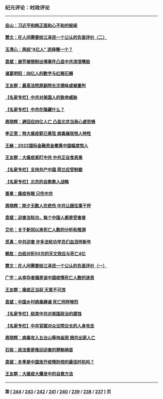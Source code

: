 ### 纪元评论：时政评论
---
#### [岳山：习近平和韩正面和心不和的秘闻](../../pages/nsc1025/n13915345.md) 
#### [慧文：在人间需要给江泽民一个公认的负面评价（二）](../../pages/nsc1025/n13915305.md) 
#### [玉清心：两组“4亿人” 选择哪一个？](../../pages/nsc1025/n13914891.md) 
#### [袁斌：谢芳被限制出境事件凸显中共流氓嘴脸](../../pages/nsc1025/n13915146.md) 
#### [诸葛明阳：四亿人的数字与红眼石狮](../../pages/nsc1025/n13914929.md) 
#### [王友群：最高法院原副院长沈德咏或被重判](../../pages/nsc1025/n13914881.md) 
#### [【名家专栏】中共对美国人的致命威胁](../../pages/nsc1025/n13914702.md) 
#### [【名家专栏】中共在隐藏什么？](../../pages/nsc1025/n13914707.md) 
#### [周晓辉：避回应四亿人亡 凸显北京当局心虚恐惧](../../pages/nsc1025/n13914686.md) 
#### [李正宽：特大瘟疫箭已离弦 病毒展现惊人特性](../../pages/nsc1025/n13914401.md) 
#### [王赫：2022国际金融资金撤离中国幅度惊人](../../pages/nsc1025/n13914384.md) 
#### [王友群：大瘟疫紧盯中共 中共正自食恶果](../../pages/nsc1025/n13913658.md) 
#### [【名家专栏】支持共产中国 荷兰应受制裁](../../pages/nsc1025/n13914148.md) 
#### [【名家专栏】北京的自欺欺人战略](../../pages/nsc1025/n13911915.md) 
#### [善果：瘟疫有眼 只伤中共](../../pages/nsc1025/n13914194.md) 
#### [周晓辉：除夕无数人在悲伤 中共让跟往事干杯](../../pages/nsc1025/n13914061.md) 
#### [袁斌：迫害法轮功，每个中国人都是受害者](../../pages/nsc1025/n13914047.md) 
#### [艾伦：关于新冠以来死亡人数的分析和推测](../../pages/nsc1025/n13913572.md) 
#### [觅真：中共迫害 许多法轮功学员们血泪伴新年](../../pages/nsc1025/n13912590.md) 
#### [赖胜：白纸对折50次的天文效应与死亡4亿](../../pages/nsc1025/n13912588.md) 
#### [慧文：在人间需要给江泽民一个公认的负面评价（一）](../../pages/nsc1025/n13912436.md) 
#### [广宇：从幸存者偏差谈中国疫情死亡人数的迷思](../../pages/nsc1025/n13912380.md) 
#### [王友群：瘟疫正当前 天意不可违](../../pages/nsc1025/n13912162.md) 
#### [袁斌：中国乡村病毒肆虐 死亡同样惨烈](../../pages/nsc1025/n13912134.md) 
#### [【名家专栏】结束中共对美国政治的腐蚀](../../pages/nsc1025/n13911047.md) 
#### [【名家专栏】中共官媒对众议院议长的人身攻击](../../pages/nsc1025/n13911919.md) 
#### [周晓辉：病毒攻入五台山等地庙观 拥共出家人亡](../../pages/nsc1025/n13911994.md) 
#### [石铭：政法委是推动迫害的罪魁祸首](../../pages/nsc1025/n13911798.md) 
#### [袁斌：冬季是中国放开疫情防控的最佳时机吗？](../../pages/nsc1025/n13911596.md) 
#### [王友群：大瘟疫大爆发中的自救方法](../../pages/nsc1025/n13911414.md) 

---
#### 第 [ [244](./244.md) / [243](./243.md) / [242](./242.md) / [241](./241.md) / [240](./240.md) / [239](./239.md) / [238](./238.md) / [237](./237.md) ] 页
